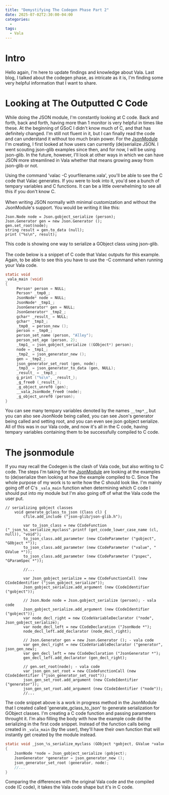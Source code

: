 ```yaml
---
title: "Demystifying The Codegen Phase Part 2"
date: 2025-07-02T2:30:00-04:00
categories:
  - 
tags:
  - Vala
---
```


# Intro
Hello again, I'm here to update findings and knowledge about Vala. Last blog, I talked about the codegen phase, as intricate as it is, I'm finding some very helpful information that I want to share.

# Looking at The Outputted C Code
While doing the JSON module, I'm constantly looking at C code. Back and forth, back and forth, having more than 1 monitor is very helpful in times like these. At the beginning of GSoC I didn't know much of C, and that has definitely changed. I'm still not fluent in it, but I can finally read the code and can understand it without too much brain power. For the [JsonModule][JsonModule] I'm creating, I first looked at how users can currently (de)serialize JSON. I went scouting json-glib examples since then, and for now, I will be using json-glib. In the future, however, I'll look at other ways in which we can have JSON more streamlined in Vala whether that means growing away from json-glib or not.

Using the command 'valac -C yourfilename.vala', you'll be able to see the C code that Valac generates. If you were to look into it, you'd see a bunch of tempary variables and C functions. It can be a little overwhelming to see all this if you don't know C.
<br></br>
When writing JSON normally with minimal customization and without the JsonModule's support. You would be writing it like this:

   ``` vala
Json.Node node = Json.gobject_serialize (person);
Json.Generator gen = new Json.Generator ();
gen.set_root(node);
string result = gen.to_data (null);
print ("%s\n", result); 
  ```
  
This code is showing one way to serialize a GObject class using json-glib. 
<br></br>
The code below is a snippet of C code that Valac outputs for this example. Again, to be able to see this you have to use the -C command when running your Vala code. 

   ``` c
static void
_vala_main (void)
{
		Person* person = NULL;
		Person* _tmp0_;
		JsonNode* node = NULL;
		JsonNode* _tmp1_;
		JsonGenerator* gen = NULL;
		JsonGenerator* _tmp2_;
		gchar* _result_ = NULL;
		gchar* _tmp3_;
		_tmp0_ = person_new ();
		person = _tmp0_;
		person_set_name (person, "Alley");
		person_set_age (person, 2);
		_tmp1_ = json_gobject_serialize ((GObject*) person);
		node = _tmp1_;
		_tmp2_ = json_generator_new ();
		gen = _tmp2_;
		json_generator_set_root (gen, node);
		_tmp3_ = json_generator_to_data (gen, NULL);
		_result_ = _tmp3_;
		g_print ("%s\n", _result_);
		_g_free0 (_result_);
		_g_object_unref0 (gen);
		__vala_JsonNode_free0 (node);
		_g_object_unref0 (person);
}
```

You can see many tempary variables denoted by the names ```__tmp*_```, but you can also see JsonNode being called, you can see Json's generator being called and setting root, and you can even see json gobject serialize. All of this was in our Vala code, and now it's all in the C code, having tempary variables containing them to be successfully compiled to C code.

# The jsonmodule
If you may recall the Codegen is the clash of Vala code, but also writing to C code. The steps I'm taking for the [JsonModule][JsonModule] are looking at the examples to (de)serialize then looking at how the example compiled to C. Since The whole purpose of my work is to write how the C should look like. I'm mainly going off of C's ```_vala_main``` function when determining which C code I should put into my module but I'm also going off of what the Vala code the user put.

``` vala
// serializing gobject classes
	void generate_gclass_to_json (Class cl) {
		cfile.add_include ("json-glib/json-glib.h");

		var to_json_class = new CCodeFunction ("_json_%s_serialize_myclass".printf (get_ccode_lower_case_name (cl, null)), "void");
		to_json_class.add_parameter (new CCodeParameter ("gobject", "GObject *"));
		to_json_class.add_parameter (new CCodeParameter ("value", " GValue *"));
		to_json_class.add_parameter (new CCodeParameter ("pspec", "GParamSpec *"));
		
		//...

		var Json_gobject_serialize = new CCodeFunctionCall (new CCodeIdentifier ("json_gobject_serialize"));
		Json_gobject_serialize.add_argument (new CCodeIdentifier ("gobject"));

		// Json.Node node = Json.gobject_serialize (person); - vala code
		Json_gobject_serialize.add_argument (new CCodeIdentifier ("gobject"));
		var node_decl_right = new CCodeVariableDeclarator ("node", Json_gobject_serialize);
		var node_decl_left = new CCodeDeclaration ("JsonNode *");
		node_decl_left.add_declarator (node_decl_right);

		// Json.Generator gen = new Json.Generator (); - vala code
		var gen_decl_right = new CCodeVariableDeclarator ("generator", json_gen_new);
		var gen_decl_left = new CCodeDeclaration ("JsonGenerator *");
		gen_decl_left.add_declarator (gen_decl_right);

		// gen.set_root(node); - vala code
		var json_gen_set_root = new CCodeFunctionCall (new CCodeIdentifier ("json_generator_set_root"));
		json_gen_set_root.add_argument (new CCodeIdentifier ("generator"));
		json_gen_set_root.add_argument (new CCodeIdentifier ("node"));
		//...
```
The code snippet above is a work in progress method in the JsonModule that I created called 'generate_gclass_to_json' to generate serialization for GObject classes. I'm creating a C code function and passing parameters throught it. I'm also filling the body with how the example code did the serializing in the first code snippet. Instead of the function calls being created in ```_vala_main``` (by the user), they'll have their own function that will instantly get created by the module instead.

``` c
static void _json_%s_serialize_myclass (GObject *gobject, GValue *value, GParamSpec *pspec)
{
	JsonNode *node = Json_gobject_serialize (gobject);
	JsonGenerator *generator = json_generator_new ();
	json_generator_set_root (generator, node);
	//...
}
```
Comparing the differences with the original Vala code and the compiled code (C code), it takes the Vala code shape but it's in C code. 

[JsonModule]: https://gitlab.gnome.org/AlleyChaggar/vala/-/blob/alley/json-glib-module/codegen/valajsonmodule.vala 
